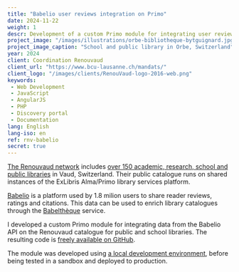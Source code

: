 ```yaml
---
title: "Babelio user reviews integration on Primo"
date: 2024-11-22
weight: 1
descr: Development of a custom Primo module for integrating user reviews from the Bablio platform for a public library network.
project_image: "/images/illustrations/orbe-bibliotheque-bytguignard.jpg"
project_image_caption: "School and public library in Orbe, Switzerland"
year: 2024
client: Coordination Renouvaud
client_url: "https://www.bcu-lausanne.ch/mandats/"
client_logo: "/images/clients/RenouVaud-logo-2016-web.png"
keywords: 
 - Web Development
 - JavaScript
 - AngularJS
 - PHP
 - Discovery portal
 - Documentation
lang: English
lang-iso: en
ref: rnv-babelio
secret: true
---
```


[The Renouvaud network](https://www.bcu-lausanne.ch/mandats/) includes 
[over 150 academic, research, school and public libraries](https://map.renouvaud.ch/) in Vaud, Switzerland. Their public catalogue
runs on shared instances of the ExLibris Alma/Primo library services platform.

[Babelio](https://www.babelio.com/) is a platform used by 1.8 milion users to share reader reviews, ratings and citations.
This data can be used to enrich library catalogues through the [Babelthèque](https://www.babelio.com/article/2065/babeltheque)
service.

I developed a custom Primo module for integrating data from the Babelio API on the Renouvaud catalogue for public and school libraries.
The resulting code is [freely available on GitHub](https://github.com/dis-unige/swisscovery-vu3).

The module was developed using [a local development environment](https://github.com/ExLibrisGroup/primo-explore-devenv),
before being tested in a sandbox and deployed to production.